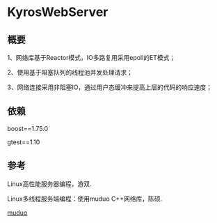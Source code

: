 # KyrosWebServer

## 概要

1、网络库基于Reactor模式，IO多路复用采用epoll的ET模式；

2、使用基于阻塞队列的线程池并发处理请求；

3、网络连接采用非阻塞IO，通过用户态缓冲来提高上层的代码的响应速度；

## 依赖

boost==1.75.0

gtest==1.10

## 参考

Linux高性能服务器编程，游双.

Linux多线程服务端编程：使用muduo C++网络库，陈硕.

[muduo](https://github.com/chenshuo/muduo)